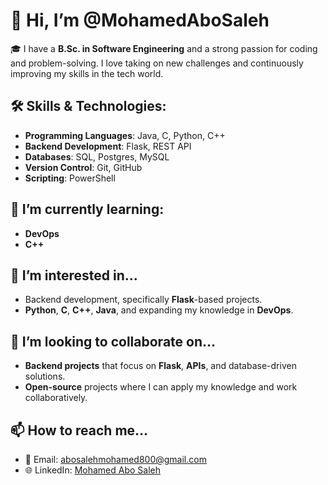 # 👋 Hi, I’m @MohamedAboSaleh

🎓 I have a **B.Sc. in Software Engineering** and a strong passion for coding and problem-solving. I love taking on new challenges and continuously improving my skills in the tech world.

## 🛠️ Skills & Technologies:
- **Programming Languages**: Java, C, Python, C++
- **Backend Development**: Flask, REST API
- **Databases**: SQL, Postgres, MySQL
- **Version Control**: Git, GitHub
- **Scripting**: PowerShell

## 🌱 I’m currently learning:
- **DevOps**  
- **C++**

## 👀 I’m interested in...
- Backend development, specifically **Flask**-based projects.
- **Python**, **C**, **C++**, **Java**, and expanding my knowledge in **DevOps**.

## 💞️ I’m looking to collaborate on...
- **Backend projects** that focus on **Flask**, **APIs**, and database-driven solutions.
- **Open-source** projects where I can apply my knowledge and work collaboratively.

## 📫 How to reach me...
- 📧 Email: [abosalehmohamed800@gmail.com](mailto:abosalehmohamed800@gmail.com)  
- 🌐 LinkedIn: [Mohamed Abo Saleh](https://www.linkedin.com/in/mohamed-abo-saleh/)


